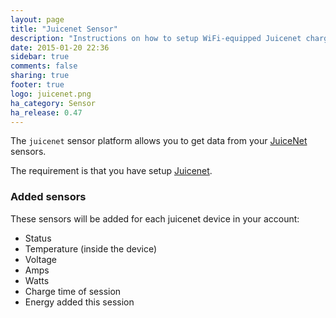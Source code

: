 ```yaml
---
layout: page
title: "Juicenet Sensor"
description: "Instructions on how to setup WiFi-equipped Juicenet charging stations with Home Assistant."
date: 2015-01-20 22:36
sidebar: true
comments: false
sharing: true
footer: true
logo: juicenet.png
ha_category: Sensor
ha_release: 0.47
---
```



The `juicenet` sensor platform allows you to get data from your [JuiceNet](https://emotorwerks.com/products/juicenet/) sensors.

The requirement is that you have setup [Juicenet](/components/juicenet/).

### Added sensors

These sensors will be added for each juicenet device in your account:

- Status
- Temperature (inside the device)
- Voltage
- Amps
- Watts
- Charge time of session
- Energy added this session
